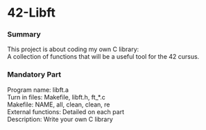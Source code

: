 # 42-Libft
### Summary
This project is about coding my own C library:<br/>
A collection of functions that will be a useful tool for the 42 cursus.

### Mandatory Part
Program name:		libft.a<br/>
Turn in files:		Makefile, libft.h, ft_*.c<br/>
Makefile:			NAME, all, clean, clean, re<br/>
External functions:	Detailed on each part<br/>
Description:		Write your own C library<br/>